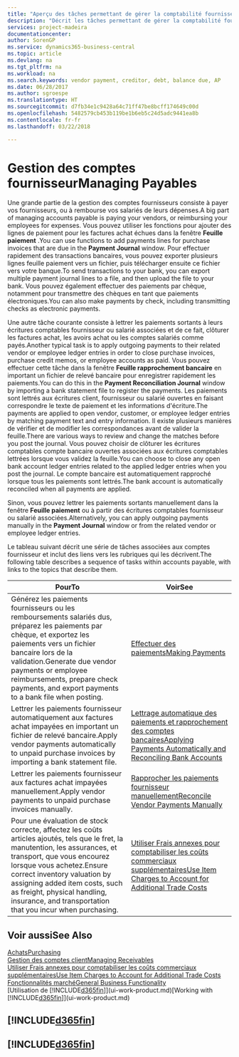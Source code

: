 ```yaml
---
title: "Aperçu des tâches permettant de gérer la comptabilité fournisseur| Microsoft Docs"
description: "Décrit les tâches permettant de gérer la comptabilité fournisseur, par exemple, le paiement des créditeurs ou le lettrage de paiements sortants dans la comptabilité pour clôturer des factures ou des avoirs."
services: project-madeira
documentationcenter: 
author: SorenGP
ms.service: dynamics365-business-central
ms.topic: article
ms.devlang: na
ms.tgt_pltfrm: na
ms.workload: na
ms.search.keywords: vendor payment, creditor, debt, balance due, AP
ms.date: 06/28/2017
ms.author: sgroespe
ms.translationtype: HT
ms.sourcegitcommit: d7fb34e1c9428a64c71ff47be8bcff174649c00d
ms.openlocfilehash: 5482579cb453b119be1b6eb5c24d5adc9441ea8b
ms.contentlocale: fr-fr
ms.lasthandoff: 03/22/2018

---
```

# <a name="managing-payables"></a><span data-ttu-id="9e59d-103">Gestion des comptes fournisseur</span><span class="sxs-lookup"><span data-stu-id="9e59d-103">Managing Payables</span></span>
<span data-ttu-id="9e59d-104">Une grande partie de la gestion des comptes fournisseurs consiste à payer vos fournisseurs, ou à rembourse vos salariés de leurs dépenses.</span><span class="sxs-lookup"><span data-stu-id="9e59d-104">A big part of managing accounts payable is paying your vendors, or reimbursing your employees for expenses.</span></span> <span data-ttu-id="9e59d-105">Vous pouvez utiliser les fonctions pour ajouter des lignes de paiement pour les factures achat échues dans la fenêtre **Feuille paiement** .</span><span class="sxs-lookup"><span data-stu-id="9e59d-105">You can use functions to add payments lines for purchase invoices that are due in the **Payment Journal** window.</span></span> <span data-ttu-id="9e59d-106">Pour effectuer rapidement des transactions bancaires, vous pouvez exporter plusieurs lignes feuille paiement vers un fichier, puis télécharger ensuite ce fichier vers votre banque.</span><span class="sxs-lookup"><span data-stu-id="9e59d-106">To send transactions to your bank, you can export multiple payment journal lines to a file, and then upload the file to your bank.</span></span> <span data-ttu-id="9e59d-107">Vous pouvez également effectuer des paiements par chèque, notamment pour transmettre des chèques en tant que paiements électroniques.</span><span class="sxs-lookup"><span data-stu-id="9e59d-107">You can also make payments by check, including transmitting checks as electronic payments.</span></span>

<span data-ttu-id="9e59d-108">Une autre tâche courante consiste à lettrer les paiements sortants à leurs écritures comptables fournisseur ou salarié associées et de ce fait, clôturer les factures achat, les avoirs achat ou les comptes salariés comme payés.</span><span class="sxs-lookup"><span data-stu-id="9e59d-108">Another typical task is to apply outgoing payments to their related vendor or employee ledger entries in order to close purchase invoices, purchase credit memos, or employee accounts as paid.</span></span> <span data-ttu-id="9e59d-109">Vous pouvez effectuer cette tâche dans la fenêtre **Feuille rapprochement bancaire** en important un fichier de relevé bancaire pour enregistrer rapidement les paiements.</span><span class="sxs-lookup"><span data-stu-id="9e59d-109">You can do this in the **Payment Reconciliation Journal** window by importing a bank statement file to register the payments.</span></span> <span data-ttu-id="9e59d-110">Les paiements sont lettrés aux écritures client, fournisseur ou salarié ouvertes en faisant correspondre le texte de paiement et les informations d'écriture.</span><span class="sxs-lookup"><span data-stu-id="9e59d-110">The payments are applied to open vendor, customer, or employee ledger entries by matching payment text and entry information.</span></span> <span data-ttu-id="9e59d-111">Il existe plusieurs manières de vérifier et de modifier les correspondances avant de valider la feuille.</span><span class="sxs-lookup"><span data-stu-id="9e59d-111">There are various ways to review and change the matches before you post the journal.</span></span> <span data-ttu-id="9e59d-112">Vous pouvez choisir de clôturer les écritures comptables compte bancaire ouvertes associées aux écritures comptables lettrées lorsque vous validez la feuille.</span><span class="sxs-lookup"><span data-stu-id="9e59d-112">You can choose to close any open bank account ledger entries related to the applied ledger entries when you post the journal.</span></span> <span data-ttu-id="9e59d-113">Le compte bancaire est automatiquement rapproché lorsque tous les paiements sont lettrés.</span><span class="sxs-lookup"><span data-stu-id="9e59d-113">The bank account is automatically reconciled when all payments are applied.</span></span>

<span data-ttu-id="9e59d-114">Sinon, vous pouvez lettrer les paiements sortants manuellement dans la fenêtre **Feuille paiement** ou à partir des écritures comptables fournisseur ou salarié associées.</span><span class="sxs-lookup"><span data-stu-id="9e59d-114">Alternatively, you can apply outgoing payments manually in the **Payment Journal** window or from the related vendor or employee ledger entries.</span></span>

<span data-ttu-id="9e59d-115">Le tableau suivant décrit une série de tâches associées aux comptes fournisseur et inclut des liens vers les rubriques qui les décrivent.</span><span class="sxs-lookup"><span data-stu-id="9e59d-115">The following table describes a sequence of tasks within accounts payable, with links to the topics that describe them.</span></span>

| <span data-ttu-id="9e59d-116">Pour</span><span class="sxs-lookup"><span data-stu-id="9e59d-116">To</span></span> | <span data-ttu-id="9e59d-117">Voir</span><span class="sxs-lookup"><span data-stu-id="9e59d-117">See</span></span> |
| --- | --- |
| <span data-ttu-id="9e59d-118">Générez les paiements fournisseurs ou les remboursements salariés dus, préparez les paiements par chèque, et exportez les paiements vers un fichier bancaire lors de la validation.</span><span class="sxs-lookup"><span data-stu-id="9e59d-118">Generate due vendor payments or employee reimbursements, prepare check payments, and export payments to a bank file when posting.</span></span> |[<span data-ttu-id="9e59d-119">Effectuer des paiements</span><span class="sxs-lookup"><span data-stu-id="9e59d-119">Making Payments</span></span>](payables-make-payments.md) |
| <span data-ttu-id="9e59d-120">Lettrer les paiements fournisseur automatiquement aux factures achat impayées en important un fichier de relevé bancaire.</span><span class="sxs-lookup"><span data-stu-id="9e59d-120">Apply vendor payments automatically to unpaid purchase invoices by importing a bank statement file.</span></span> |[<span data-ttu-id="9e59d-121">Lettrage automatique des paiements et rapprochement des comptes bancaires</span><span class="sxs-lookup"><span data-stu-id="9e59d-121">Applying Payments Automatically and Reconciling Bank Accounts</span></span>](receivables-apply-payments-auto-reconcile-bank-accounts.md) |
| <span data-ttu-id="9e59d-122">Lettrer les paiements fournisseur aux factures achat impayées manuellement.</span><span class="sxs-lookup"><span data-stu-id="9e59d-122">Apply vendor payments to unpaid purchase invoices manually.</span></span> |[<span data-ttu-id="9e59d-123">Rapprocher les paiements fournisseur manuellement</span><span class="sxs-lookup"><span data-stu-id="9e59d-123">Reconcile Vendor Payments Manually</span></span>](payables-how-apply-purchase-transactions-manually.md) |
|<span data-ttu-id="9e59d-124">Pour une évaluation de stock correcte, affectez les coûts articles ajoutés, tels que le fret, la manutention, les assurances, et transport, que vous encourez lorsque vous achetez.</span><span class="sxs-lookup"><span data-stu-id="9e59d-124">Ensure correct inventory valuation by assigning added item costs, such as freight, physical handling, insurance, and transportation that you incur when purchasing.</span></span>|[<span data-ttu-id="9e59d-125">Utiliser Frais annexes pour comptabiliser les coûts commerciaux supplémentaires</span><span class="sxs-lookup"><span data-stu-id="9e59d-125">Use Item Charges to Account for Additional Trade Costs</span></span>](payables-how-assign-item-charges.md)|

## <a name="see-also"></a><span data-ttu-id="9e59d-126">Voir aussi</span><span class="sxs-lookup"><span data-stu-id="9e59d-126">See Also</span></span>
[<span data-ttu-id="9e59d-127">Achats</span><span class="sxs-lookup"><span data-stu-id="9e59d-127">Purchasing</span></span>](purchasing-manage-purchasing.md)  
[<span data-ttu-id="9e59d-128">Gestion des comptes client</span><span class="sxs-lookup"><span data-stu-id="9e59d-128">Managing Receivables</span></span>](receivables-manage-receivables.md)  
[<span data-ttu-id="9e59d-129">Utiliser Frais annexes pour comptabiliser les coûts commerciaux supplémentaires</span><span class="sxs-lookup"><span data-stu-id="9e59d-129">Use Item Charges to Account for Additional Trade Costs</span></span>](payables-how-assign-item-charges.md)  
[<span data-ttu-id="9e59d-130">Fonctionnalités marché</span><span class="sxs-lookup"><span data-stu-id="9e59d-130">General Business Functionality</span></span>](ui-across-business-areas.md)  
<span data-ttu-id="9e59d-131">[Utilisation de [!INCLUDE[d365fin](includes/d365fin_md.md)]](ui-work-product.md)</span><span class="sxs-lookup"><span data-stu-id="9e59d-131">[Working with [!INCLUDE[d365fin](includes/d365fin_md.md)]](ui-work-product.md)</span></span>

## [!INCLUDE[d365fin](includes/free_trial_md.md)]  
## [!INCLUDE[d365fin](includes/training_link_md.md)]

